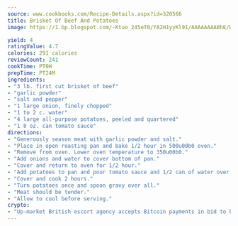 ```yaml
---
source: www.cookbooks.com/Recipe-Details.aspx?id=320566
title: Brisket Of Beef And Potatoes
image: https://1.bp.blogspot.com/-Ktuo_245eT0/YA2H1yyKl9I/AAAAAAAABhE/WMoqSq2tWOcgMkPaLYZ-49h8pVDUUwFCQCLcBGAsYHQ/s307/5.png

yield: 4
ratingValue: 4.7
calories: 291 calories
reviewCount: 241
cookTime: PT0H
prepTime: PT24M
ingredients:
- "3 lb. first cut brisket of beef"
- "garlic powder"
- "salt and pepper"
- "1 large onion, finely chopped"
- "1 to 2 c. water"
- "4 large all-purpose potatoes, peeled and quartered"
- "1 8 oz. can tomato sauce"
directions:
- "Generously season meat with garlic powder and salt."
- "Place in open roasting pan and bake 1/2 hour in 500u00b0 oven."
- "Remove from oven. Lower oven temperature to 350u00b0."
- "Add onions and water to cover bottom of pan."
- "Cover and return to oven for 1/2 hour."
- "Add potatoes to pan and pour tomato sauce and 1/2 can of water over meat and potatoes."
- "Cover and cook 2 hours."
- "Turn potatoes once and spoon gravy over all."
- "Meat should be tender."
- "Allow to cool before serving."
crypto:
- "Up-market British escort agency accepts Bitcoin payments in bid to boost worker safety and client anonymity."
---
```

